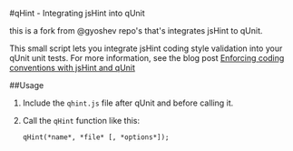 #qHint - Integrating jsHint into qUnit

this is a fork from @gyoshev repo's that's integrates jsHint to qUnit.

This small script lets you integrate jsHint coding style validation into your qUnit unit tests. For more information, see the blog post [Enforcing coding conventions with jsHint and qUnit](http://blog.gyoshev.net/2011/04/enforcing-coding-conventions-with-jshint-and-qunit)

##Usage

1. Include the `qhint.js` file after qUnit and before calling it.

2. Call the `qHint` function like this:

    `qHint(*name*, *file* [, *options*]);`
 

